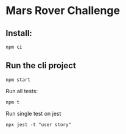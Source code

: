 Mars Rover Challenge
==


Install:
-

```
npm ci
```

Run the cli project
-

```
npm start
```

Run all tests:

```
npm t
```

Run single test on jest

```
npx jest -t "user story"
```
